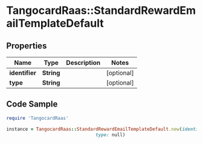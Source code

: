 # TangocardRaas::StandardRewardEmailTemplateDefault

## Properties

Name | Type | Description | Notes
------------ | ------------- | ------------- | -------------
**identifier** | **String** |  | [optional] 
**type** | **String** |  | [optional] 

## Code Sample

```ruby
require 'TangocardRaas'

instance = TangocardRaas::StandardRewardEmailTemplateDefault.new(identifier: null,
                                 type: null)
```


